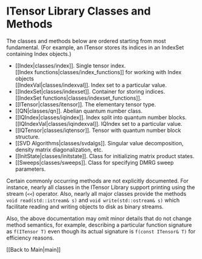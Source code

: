 # ITensor Library Classes and Methods #

The classes and methods below are ordered starting from most fundamental. (For example, an ITensor stores its indices in an
IndexSet containing Index objects.)

* [[Index|classes/index]]. Single tensor index. <br/>
  [[Index functions|classes/index_functions]] for working with Index objects <br/>
  [[IndexVal|classes/indexval]]. Index set to a particular value. 
* [[IndexSet|classes/indexset]]. Container for storing indices. <br/>
  [[IndexSet functions|classes/indexset_functions]].
* [[ITensor|classes/itensor]]. The elementary tensor type.
* [[QN|classes/qn]]. Abelian quantum number class.
* [[IQIndex|classes/iqindex]]. Index split into quantum number blocks. <br/>
  [[IQIndexVal|classes/iqindexval]]. IQIndex set to a particular value.
* [[IQTensor|classes/iqtensor]]. Tensor with quantum number block structure.
* [[SVD Algorithms|classes/svdalgs]]. Singular value decomposition, density matrix diagonalization, etc.
* [[InitState|classes/initstate]]. Class for initializing matrix product states.
* [[Sweeps|classes/sweeps]]. Class for specifying DMRG sweep parameters.

Certain commonly occurring methods are not explicitly documented. For instance, nearly all classes in the ITensor Library
support printing using the stream (`<<`) operator. Also, nearly all major classes provide the methods `void read(std::istream& s)`
and `void write(std::ostream& s)` which facilitate reading and writing objects to disk as binary streams.

Also, the above documentation may omit minor details that do not change method semantics, 
for example, describing a particular function signature as `f(ITensor T)` even though
its actual signature is `f(const ITensor& T)` for efficiency reasons.


[[Back to Main|main]]
